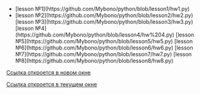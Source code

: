 <ul>
<li>[lesson №1](https://github.com/Mybono/python/blob/lesson1/hw1.py)<li>
[lesson №2](https://github.com/Mybono/python/blob/lesson2/hw2.py)
[lesson №3](https://github.com/Mybono/python/blob/lesson3/hw3.py)
[lesson №4](https://github.com/Mybono/python/blob/lesson4/hw%204.py)
[lesson №5](https://github.com/Mybono/python/blob/lesson5/hw5.py)
[lesson №6](https://github.com/Mybono/python/blob/lesson6/hw6.py)
[lesson №7](https://github.com/Mybono/python/blob/lesson7/hw7.py)
[lesson №8](https://github.com/Mybono/python/blob/lesson8/hw8.py)
</ul>


<html>
 <head>
  <meta http-equiv="Content-Type" content="text/html; charset=utf-8">
  <title>Ссылки</title>
  <base target="_blank">
 </head>
 <body>
  <p><a href="1.html">Ссылка откроется в новом окне</a></p>
  <p><a href="2.html" target="_self">Ссылка откроется в 
  текущем окне</a></p>
 </body>
</html>
